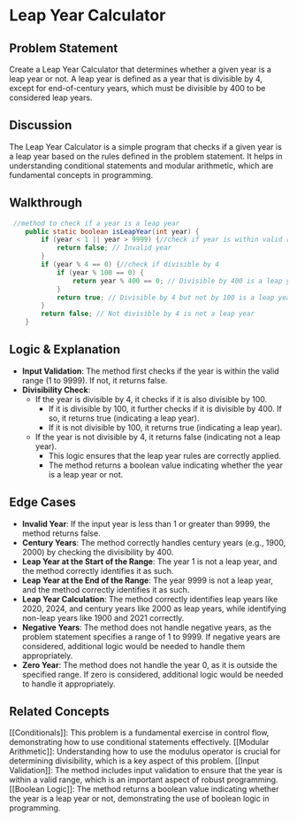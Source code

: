 # Leap Year Calculator
## Problem Statement
Create a Leap Year Calculator that determines whether a given year is a leap year or not. A leap year is defined as a year that is divisible by 4, except for end-of-century years, which must be divisible by 400 to be considered leap years.
## Discussion
The Leap Year Calculator is a simple program that checks if a given year is a leap year based on the rules defined in the problem statement. It helps in understanding conditional statements and modular arithmetic, which are fundamental concepts in programming.
## Walkthrough
```java
 //method to check if a year is a leap year
    public static boolean isLeapYear(int year) {
        if (year < 1 || year > 9999) {//check if year is within valid range
            return false; // Invalid year
        }
        if (year % 4 == 0) {//check if divisible by 4
            if (year % 100 == 0) {
                return year % 400 == 0; // Divisible by 400 is a leap year
            }
            return true; // Divisible by 4 but not by 100 is a leap year
        }
        return false; // Not divisible by 4 is not a leap year
    }
```
## Logic & Explanation
- **Input Validation**: The method first checks if the year is within the valid range (1 to 9999). If not, it returns false.
- **Divisibility Check**: 
  - If the year is divisible by 4, it checks if it is also divisible by 100.
    - If it is divisible by 100, it further checks if it is divisible by 400. If so, it returns true (indicating a leap year).
    - If it is not divisible by 100, it returns true (indicating a leap year).
  - If the year is not divisible by 4, it returns false (indicating not a leap year).
    - This logic ensures that the leap year rules are correctly applied.
    - The method returns a boolean value indicating whether the year is a leap year or not.
## Edge Cases
- **Invalid Year**: If the input year is less than 1 or greater than 9999, the method returns false.
- **Century Years**: The method correctly handles century years (e.g., 1900, 2000) by checking the divisibility by 400.
- **Leap Year at the Start of the Range**: The year 1 is not a leap year, and the method correctly identifies it as such.
- **Leap Year at the End of the Range**: The year 9999 is not a leap year, and the method correctly identifies it as such.
- **Leap Year Calculation**: The method correctly identifies leap years like 2020, 2024, and century years like 2000 as leap years, while identifying non-leap years like 1900 and 2021 correctly.
- **Negative Years**: The method does not handle negative years, as the problem statement specifies a range of 1 to 9999. If negative years are considered, additional logic would be needed to handle them appropriately.
- **Zero Year**: The method does not handle the year 0, as it is outside the specified range. If zero is considered, additional logic would be needed to handle it appropriately.
## Related Concepts
[[Conditionals]]: This problem is a fundamental exercise in control flow, demonstrating how to use conditional statements effectively.
[[Modular Arithmetic]]: Understanding how to use the modulus operator is crucial for determining divisibility, which is a key aspect of this problem.
[[Input Validation]]: The method includes input validation to ensure that the year is within a valid range, which is an important aspect of robust programming.
[[Boolean Logic]]: The method returns a boolean value indicating whether the year is a leap year or not, demonstrating the use of boolean logic in programming.
